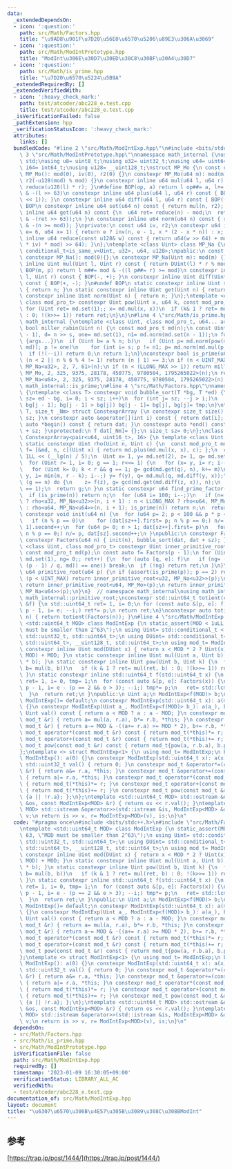 ```yaml
---
data:
  _extendedDependsOn:
  - icon: ':question:'
    path: src/Math/Factors.hpp
    title: "\u9AD8\u901F\u7D20\u56E0\u6570\u5206\u89E3\u306A\u3069"
  - icon: ':question:'
    path: src/Math/ModIntPrototype.hpp
    title: "ModInt\u306E\u30D7\u30ED\u30C8\u30BF\u30A4\u30D7"
  - icon: ':question:'
    path: src/Math/is_prime.hpp
    title: "\u7D20\u6570\u5224\u5B9A"
  _extendedRequiredBy: []
  _extendedVerifiedWith:
  - icon: ':heavy_check_mark:'
    path: test/atcoder/abc228_e.test.cpp
    title: test/atcoder/abc228_e.test.cpp
  _isVerificationFailed: false
  _pathExtension: hpp
  _verificationStatusIcon: ':heavy_check_mark:'
  attributes:
    links: []
  bundledCode: "#line 2 \"src/Math/ModIntExp.hpp\"\n#include <bits/stdc++.h>\n#line\
    \ 3 \"src/Math/ModIntPrototype.hpp\"\nnamespace math_internal {\nusing namespace\
    \ std;\nusing u8= uint8_t;\nusing u32= uint32_t;\nusing u64= uint64_t;\nusing\
    \ i64= int64_t;\nusing u128= __uint128_t;\nstruct MP_Mo {\n const u64 mod;\n constexpr\
    \ MP_Mo(): mod(0), iv(0), r2(0) {}\n constexpr MP_Mo(u64 m): mod(m), iv(inv(m)),\
    \ r2(-u128(mod) % mod) {}\n constexpr inline u64 mul(u64 l, u64 r) const { return\
    \ reduce(u128(l) * r); }\n#define BOP(op, a) return l op##= a, l+= (mod << 1)\
    \ & -(l >> 63)\n constexpr inline u64 plus(u64 l, u64 r) const { BOP(+, r - (mod\
    \ << 1)); }\n constexpr inline u64 diff(u64 l, u64 r) const { BOP(-, r); }\n#undef\
    \ BOP\n constexpr inline u64 set(u64 n) const { return mul(n, r2); }\n constexpr\
    \ inline u64 get(u64 n) const {\n  u64 ret= reduce(n) - mod;\n  return ret + (mod\
    \ & -(ret >> 63));\n }\n constexpr inline u64 norm(u64 n) const { return n - (mod\
    \ & -(n >= mod)); }\nprivate:\n const u64 iv, r2;\n constexpr u64 inv(u64 n, int\
    \ e= 6, u64 x= 1) { return e ? inv(n, e - 1, x * (2 - x * n)) : x; }\n constexpr\
    \ inline u64 reduce(const u128& w) const { return u64(w >> 64) + mod - ((u128(u64(w)\
    \ * iv) * mod) >> 64); }\n};\ntemplate <class Uint> class MP_Na {\n using DUint=\
    \ conditional_t<is_same_v<Uint, u32>, u64, u128>;\npublic:\n const Uint mod;\n\
    \ constexpr MP_Na(): mod(0){};\n constexpr MP_Na(Uint m): mod(m) {}\n constexpr\
    \ inline Uint mul(Uint l, Uint r) const { return DUint(l) * r % mod; }\n#define\
    \ BOP(m, p) return l m##= mod & -((l p##= r) >= mod)\n constexpr inline Uint plus(Uint\
    \ l, Uint r) const { BOP(-, +); }\n constexpr inline Uint diff(Uint l, Uint r)\
    \ const { BOP(+, -); }\n#undef BOP\n static constexpr inline Uint set(Uint n)\
    \ { return n; }\n static constexpr inline Uint get(Uint n) { return n; }\n static\
    \ constexpr inline Uint norm(Uint n) { return n; }\n};\ntemplate <class Uint,\
    \ class mod_pro_t> constexpr Uint pow(Uint x, u64 k, const mod_pro_t& md) {\n\
    \ for (Uint ret= md.set(1);; x= md.mul(x, x))\n  if (k& 1 ? ret= md.mul(ret, x)\
    \ : 0; !(k>>= 1)) return ret;\n}\n}\n#line 4 \"src/Math/is_prime.hpp\"\nnamespace\
    \ math_internal {\ntemplate <class Uint, class mod_pro_t, u64... args> constexpr\
    \ bool miller_rabin(Uint n) {\n const mod_pro_t md(n);\n const Uint s= __builtin_ctzll(n\
    \ - 1), d= n >> s, one= md.set(1), n1= md.norm(md.set(n - 1));\n for (auto a:\
    \ {args...})\n  if (Uint b= a % n; b)\n   if (Uint p= md.norm(pow(md.set(b), d,\
    \ md)); p != one)\n    for (int i= s; p != n1; p= md.norm(md.mul(p, p)))\n   \
    \  if (!(--i)) return 0;\n return 1;\n}\nconstexpr bool is_prime(u64 n) {\n if\
    \ (n < 2 || n % 6 % 4 != 1) return (n | 1) == 3;\n if (n < UINT_MAX) return miller_rabin<u32,\
    \ MP_Na<u32>, 2, 7, 61>(n);\n if (n < (LLONG_MAX >> 1)) return miller_rabin<u64,\
    \ MP_Mo, 2, 325, 9375, 28178, 450775, 9780504, 1795265022>(n);\n return miller_rabin<u64,\
    \ MP_Na<u64>, 2, 325, 9375, 28178, 450775, 9780504, 1795265022>(n);\n}\n}\nusing\
    \ math_internal::is_prime;\n#line 4 \"src/Math/Factors.hpp\"\nnamespace math_internal\
    \ {\ntemplate <class T> constexpr void bubble_sort(T *bg, T *ed) {\n for (int\
    \ sz= ed - bg, i= 0; i < sz; i++)\n  for (int j= sz; --j > i;)\n   if (auto tmp=\
    \ bg[j - 1]; bg[j - 1] > bg[j]) bg[j - 1]= bg[j], bg[j]= tmp;\n}\ntemplate <class\
    \ T, size_t _Nm> struct ConstexprArray {\n constexpr size_t size() const { return\
    \ sz; }\n constexpr auto &operator[](int i) const { return dat[i]; }\n constexpr\
    \ auto *begin() const { return dat; }\n constexpr auto *end() const { return dat\
    \ + sz; }\nprotected:\n T dat[_Nm]= {};\n size_t sz= 0;\n};\nclass Factors: public\
    \ ConstexprArray<pair<u64, uint16_t>, 16> {\n template <class Uint, class mod_pro_t>\
    \ static constexpr Uint rho(Uint n, Uint c) {\n  const mod_pro_t md(n);\n  auto\
    \ f= [&md, n, c](Uint x) { return md.plus(md.mul(x, x), c); };\n  const Uint m=\
    \ 1LL << (__lg(n) / 5);\n  Uint x= 1, y= md.set(2), z= 1, q= md.set(1), g= 1;\n\
    \  for (Uint r= 1, i= 0; g == 1; r<<= 1) {\n   for (x= y, i= r; i--;) y= f(y);\n\
    \   for (Uint k= 0; k < r && g == 1; g= gcd(md.get(q), n), k+= m)\n    for (z=\
    \ y, i= min(m, r - k); i--;) y= f(y), q= md.mul(q, md.diff(y, x));\n  }\n  if\
    \ (g == n) do {\n    z= f(z), g= gcd(md.get(md.diff(z, x)), n);\n   } while (g\
    \ == 1);\n  return g;\n }\n static constexpr u64 find_prime_factor(u64 n) {\n\
    \  if (is_prime(n)) return n;\n  for (u64 i= 100; i--;)\n   if (n= n < UINT_MAX\
    \ ? rho<u32, MP_Na<u32>>(n, i + 1) : n < LLONG_MAX ? rho<u64, MP_Mo>(n, i + 1)\
    \ : rho<u64, MP_Na<u64>>(n, i + 1); is_prime(n)) return n;\n  return 0;\n }\n\
    \ constexpr void init(u64 n) {\n  for (u64 p= 2; p < 100 && p * p <= n; p++)\n\
    \   if (n % p == 0)\n    for (dat[sz++].first= p; n % p == 0;) n/= p, dat[sz -\
    \ 1].second++;\n  for (u64 p= 0; n > 1; dat[sz++].first= p)\n   for (p= find_prime_factor(n);\
    \ n % p == 0;) n/= p, dat[sz].second++;\n }\npublic:\n constexpr Factors()= default;\n\
    \ constexpr Factors(u64 n) { init(n), bubble_sort(dat, dat + sz); }\n};\ntemplate\
    \ <class Uint, class mod_pro_t> constexpr Uint inner_primitive_root(Uint p) {\n\
    \ const mod_pro_t md(p);\n const auto f= Factors(p - 1);\n for (Uint ret= 2, one=\
    \ md.set(1), ng= 0;; ret++) {\n  for (auto [q, e]: f)\n   if (ng= (md.norm(pow(md.set(ret),\
    \ (p - 1) / q, md)) == one)) break;\n  if (!ng) return ret;\n }\n}\nconstexpr\
    \ u64 primitive_root(u64 p) {\n if (assert(is_prime(p)); p == 2) return 1;\n if\
    \ (p < UINT_MAX) return inner_primitive_root<u32, MP_Na<u32>>(p);\n if (p < LLONG_MAX)\
    \ return inner_primitive_root<u64, MP_Mo>(p);\n return inner_primitive_root<u64,\
    \ MP_Na<u64>>(p);\n}\n}  // namespace math_internal\nusing math_internal::Factors,\
    \ math_internal::primitive_root;\nconstexpr std::uint64_t totient(const Factors\
    \ &f) {\n std::uint64_t ret= 1, i= 0;\n for (const auto &[p, e]: f)\n  for (ret*=\
    \ p - 1, i= e; --i;) ret*= p;\n return ret;\n}\nconstexpr auto totient(std::uint64_t\
    \ n) { return totient(Factors(n)); }\n#line 4 \"src/Math/ModIntExp.hpp\"\ntemplate\
    \ <std::uint64_t MOD> class ModIntExp {\n static_assert(MOD < 1uLL << 63, \"MOD\
    \ must be smaller than 2^63\");\n using Uint= std::conditional_t < MOD<UINT_MAX,\
    \ std::uint32_t, std::uint64_t>;\n using DUint= std::conditional_t<std::is_same_v<Uint,\
    \ std::uint64_t>, __uint128_t, std::uint64_t>;\n using mod_t= ModIntExp;\n static\
    \ constexpr inline Uint mod(DUint x) { return x < MOD * 2 ? Uint(x) : Uint(x %\
    \ MOD) + MOD; }\n static constexpr inline Uint mul(Uint a, Uint b) { return mod(DUint(a)\
    \ * b); }\n static constexpr inline Uint pow(Uint b, Uint k) {\n  for (Uint ret(1);;\
    \ b= mul(b, b))\n   if (k & 1 ? ret= mul(ret, b) : 0; !(k>>= 1)) return ret;\n\
    \ }\n static constexpr inline std::uint64_t f(std::uint64_t x) {\n  std::uint64_t\
    \ ret= 1, i= 0, tmp= 1;\n  for (const auto &[p, e]: Factors(x)) {\n   for (tmp=\
    \ p - 1, i= e - (p == 2 && e > 3); --i;) tmp*= p;\n   ret= std::lcm(ret, tmp);\n\
    \  }\n  return ret;\n }\npublic:\n Uint a;\n ModIntExp<f(MOD)> b;\n constexpr\
    \ ModIntExp()= default;\n constexpr ModIntExp(std::uint64_t x): a(mod(x)), b(x)\
    \ {}\n constexpr ModIntExp(Uint a_, ModIntExp<f(MOD)> b_): a(a_), b(b_) {}\n constexpr\
    \ Uint val() const { return a < MOD ? a : a - MOD; }\n constexpr mod_t &operator*=(const\
    \ mod_t &r) { return a= mul(a, r.a), b*= r.b, *this; }\n constexpr mod_t &operator+=(const\
    \ mod_t &r) { return a-= MOD & -((a+= r.a) >= MOD * 2), b+= r.b, *this; }\n constexpr\
    \ mod_t operator*(const mod_t &r) const { return mod_t(*this)*= r; }\n constexpr\
    \ mod_t operator+(const mod_t &r) const { return mod_t(*this)+= r; }\n constexpr\
    \ mod_t pow(const mod_t &r) const { return mod_t{pow(a, r.b.a), b.pow(r.b)}; };\n\
    };\ntemplate <> struct ModIntExp<1> {\n using mod_t= ModIntExp;\n bool a;\n constexpr\
    \ ModIntExp(): a(0) {}\n constexpr ModIntExp(std::uint64_t x): a(x) {}\n constexpr\
    \ std::uint32_t val() { return 0; }\n constexpr mod_t &operator*=(const mod_t\
    \ &r) { return a&= r.a, *this; }\n constexpr mod_t &operator+=(const mod_t &r)\
    \ { return a|= r.a, *this; }\n constexpr mod_t operator*(const mod_t &r) const\
    \ { return mod_t(*this)*= r; }\n constexpr mod_t operator+(const mod_t &r) const\
    \ { return mod_t(*this)+= r; }\n constexpr mod_t pow(const mod_t &r) const { return\
    \ {a || !r.a}; };\n};\ntemplate <std::uint64_t MOD> std::ostream &operator<<(std::ostream\
    \ &os, const ModIntExp<MOD> &r) { return os << r.val(); }\ntemplate <std::uint64_t\
    \ MOD> std::istream &operator>>(std::istream &is, ModIntExp<MOD> &r) {\n std::uint64_t\
    \ v;\n return is >> v, r= ModIntExp<MOD>(v), is;\n}\n"
  code: "#pragma once\n#include <bits/stdc++.h>\n#include \"src/Math/Factors.hpp\"\
    \ntemplate <std::uint64_t MOD> class ModIntExp {\n static_assert(MOD < 1uLL <<\
    \ 63, \"MOD must be smaller than 2^63\");\n using Uint= std::conditional_t < MOD<UINT_MAX,\
    \ std::uint32_t, std::uint64_t>;\n using DUint= std::conditional_t<std::is_same_v<Uint,\
    \ std::uint64_t>, __uint128_t, std::uint64_t>;\n using mod_t= ModIntExp;\n static\
    \ constexpr inline Uint mod(DUint x) { return x < MOD * 2 ? Uint(x) : Uint(x %\
    \ MOD) + MOD; }\n static constexpr inline Uint mul(Uint a, Uint b) { return mod(DUint(a)\
    \ * b); }\n static constexpr inline Uint pow(Uint b, Uint k) {\n  for (Uint ret(1);;\
    \ b= mul(b, b))\n   if (k & 1 ? ret= mul(ret, b) : 0; !(k>>= 1)) return ret;\n\
    \ }\n static constexpr inline std::uint64_t f(std::uint64_t x) {\n  std::uint64_t\
    \ ret= 1, i= 0, tmp= 1;\n  for (const auto &[p, e]: Factors(x)) {\n   for (tmp=\
    \ p - 1, i= e - (p == 2 && e > 3); --i;) tmp*= p;\n   ret= std::lcm(ret, tmp);\n\
    \  }\n  return ret;\n }\npublic:\n Uint a;\n ModIntExp<f(MOD)> b;\n constexpr\
    \ ModIntExp()= default;\n constexpr ModIntExp(std::uint64_t x): a(mod(x)), b(x)\
    \ {}\n constexpr ModIntExp(Uint a_, ModIntExp<f(MOD)> b_): a(a_), b(b_) {}\n constexpr\
    \ Uint val() const { return a < MOD ? a : a - MOD; }\n constexpr mod_t &operator*=(const\
    \ mod_t &r) { return a= mul(a, r.a), b*= r.b, *this; }\n constexpr mod_t &operator+=(const\
    \ mod_t &r) { return a-= MOD & -((a+= r.a) >= MOD * 2), b+= r.b, *this; }\n constexpr\
    \ mod_t operator*(const mod_t &r) const { return mod_t(*this)*= r; }\n constexpr\
    \ mod_t operator+(const mod_t &r) const { return mod_t(*this)+= r; }\n constexpr\
    \ mod_t pow(const mod_t &r) const { return mod_t{pow(a, r.b.a), b.pow(r.b)}; };\n\
    };\ntemplate <> struct ModIntExp<1> {\n using mod_t= ModIntExp;\n bool a;\n constexpr\
    \ ModIntExp(): a(0) {}\n constexpr ModIntExp(std::uint64_t x): a(x) {}\n constexpr\
    \ std::uint32_t val() { return 0; }\n constexpr mod_t &operator*=(const mod_t\
    \ &r) { return a&= r.a, *this; }\n constexpr mod_t &operator+=(const mod_t &r)\
    \ { return a|= r.a, *this; }\n constexpr mod_t operator*(const mod_t &r) const\
    \ { return mod_t(*this)*= r; }\n constexpr mod_t operator+(const mod_t &r) const\
    \ { return mod_t(*this)+= r; }\n constexpr mod_t pow(const mod_t &r) const { return\
    \ {a || !r.a}; };\n};\ntemplate <std::uint64_t MOD> std::ostream &operator<<(std::ostream\
    \ &os, const ModIntExp<MOD> &r) { return os << r.val(); }\ntemplate <std::uint64_t\
    \ MOD> std::istream &operator>>(std::istream &is, ModIntExp<MOD> &r) {\n std::uint64_t\
    \ v;\n return is >> v, r= ModIntExp<MOD>(v), is;\n}\n"
  dependsOn:
  - src/Math/Factors.hpp
  - src/Math/is_prime.hpp
  - src/Math/ModIntPrototype.hpp
  isVerificationFile: false
  path: src/Math/ModIntExp.hpp
  requiredBy: []
  timestamp: '2023-01-09 16:30:05+09:00'
  verificationStatus: LIBRARY_ALL_AC
  verifiedWith:
  - test/atcoder/abc228_e.test.cpp
documentation_of: src/Math/ModIntExp.hpp
layout: document
title: "\u6307\u6570\u306B\u4E57\u305B\u3089\u308C\u308BModInt"
---
```

## 参考
[https://trap.jp/post/1444/](https://trap.jp/post/1444/)